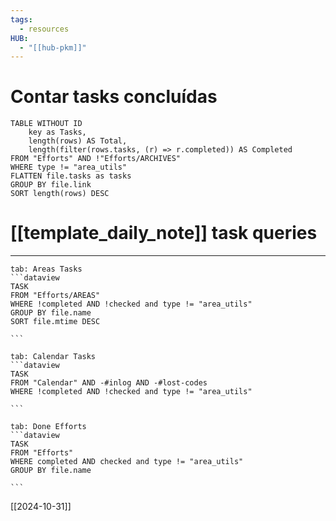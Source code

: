 ```yaml
---
tags:
  - resources
HUB:
  - "[[hub-pkm]]"
---
```


# Contar tasks concluídas
```dataview
TABLE WITHOUT ID
	key as Tasks,
	length(rows) AS Total,
	length(filter(rows.tasks, (r) => r.completed)) AS Completed
FROM "Efforts" AND !"Efforts/ARCHIVES" 
WHERE type != "area_utils" 
FLATTEN file.tasks as tasks
GROUP BY file.link
SORT length(rows) DESC
```


# [[template_daily_note]] task queries

---

````tabs
tab: Areas Tasks
```dataview
TASK
FROM "Efforts/AREAS" 
WHERE !completed AND !checked and type != "area_utils"
GROUP BY file.name
SORT file.mtime DESC

```

tab: Calendar Tasks
```dataview
TASK
FROM "Calendar" AND -#inlog AND -#lost-codes 
WHERE !completed AND !checked and type != "area_utils"

```

tab: Done Efforts
```dataview
TASK
FROM "Efforts" 
WHERE completed AND checked and type != "area_utils"
GROUP BY file.name

```
````






[[2024-10-31]]
